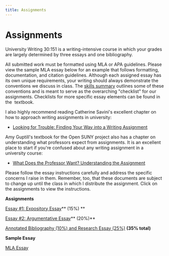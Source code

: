 ```yaml
---
title: Assignments
---
```


# Assignments

University Writing 30:151 is a writing-intensive course in which your grades are largely determined by three essays and one bibliography.

All submitted work must be formatted using MLA or APA guidelines. Please view the sample MLA essay below for an example that follows formatting, documentation, and citation guidelines. Although each assigned essay has its own unique requirements, your writing should always demonstrate the conventions we discuss in class. The [skills summary](https://hashtagliteracy.squarespace.com/skills) outlines some of these conventions and is meant to serve as the overarching "checklist" for our assignments. Checklists for more specific essay elements can be found in the  textbook. 

I also highly recommend reading Catherine Savini's excellent chapter on how to approach writing assignments in university:

- [Looking for Trouble: Finding Your Way into a Writing Assignment](http://www.parlorpress.com/pdf/savini--looking-for-trouble.pdf)

Amy Guptill's textbook for the Open SUNY project also has a chapter on understanding what professors expect from assignments. It is an excellent place to start if you're confused about any writing assignment in a university course:

- [What Does the Professor Want? Understanding the Assignment](http://pressbooks.opensuny.org/writing-in-college-from-competence-to-excellence/chapter/2/)

Please follow the essay instructions carefully and address the specific concerns I raise in them. Remember, too, that these documents are subject to change up until the class in which I distribute the assignment. Click on the assignments to view the instructions.

**Assignments**

[Essay #1: Expository Essay](https://docs.google.com/document/d/1jLzznV4_VpQAD6IUI7k5QqynC9Mt1U4N0FzJ2KmhHpc/edit?usp=sharing)** (15%) **

[Essay #2: Argumentative Essay](https://docs.google.com/document/d/1EiDFlrB3I38KHTlYafa6XHXKdzuJMk3sOWx34UzTnug/edit?usp=sharing)** (20%)**

[Annotated Bibliography (10%) and Research Essay (25%)](https://docs.google.com/document/d/1pYkJSykgMc2FVmd_6oE1D-ubnD9pmOLmINsmNL_2B58/edit?usp=sharing) **(35% total)**

**Sample Essay**

[MLA Essay](https://drive.google.com/file/d/0B5cL6elk92QZTTRWelFLNUJ4MEk/view?usp=sharing)